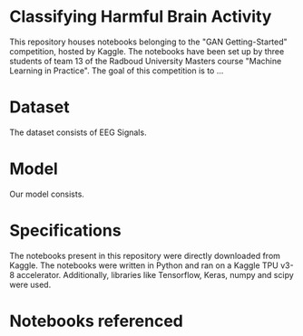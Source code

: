 # Classifying Harmful Brain Activity
This repository houses notebooks belonging to the "GAN Getting-Started" competition, hosted by Kaggle. The notebooks have been set up by three students of team 13 of the Radboud University Masters course "Machine Learning in Practice". The goal of this competition is to ...

# Dataset
The dataset consists of EEG Signals.

# Model
Our model consists.

# Specifications
The notebooks present in this repository were directly downloaded from Kaggle. The notebooks were written in Python and ran on  a Kaggle TPU v3-8 accelerator. Additionally, libraries like Tensorflow, Keras, numpy and scipy were used.

# Notebooks referenced
